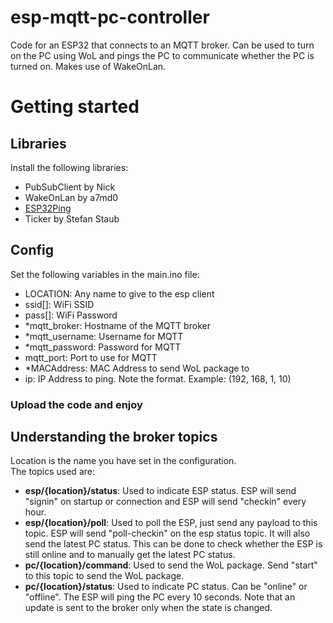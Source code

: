 # esp-mqtt-pc-controller
Code for an ESP32 that connects to an MQTT broker. Can be used to turn on the PC using WoL and pings the PC to communicate whether the PC is turned on. Makes use of WakeOnLan.

# Getting started
## Libraries
Install the following libraries:   
* PubSubClient by Nick
* WakeOnLan by a7md0
* [ESP32Ping](https://github.com/marian-craciunescu/ESP32Ping)
* Ticker by Stefan Staub
## Config
Set the following variables in the main.ino file:   
* LOCATION: Any name to give to the esp client
* ssid[]: WiFi SSID
* pass[]: WiFi Password
* *mqtt_broker: Hostname of the MQTT broker
* *mqtt_username: Username for MQTT
* *mqtt_password: Password for MQTT
* mqtt_port: Port to use for MQTT
* *MACAddress: MAC Address to send WoL package to
* ip: IP Address to ping. Note the format. Example: (192, 168, 1, 10)
### Upload the code and enjoy
## Understanding the broker topics
Location is the name you have set in the configuration.   
The topics used are:
* **esp/{location}/status**: Used to indicate ESP status. ESP will send "signin" on startup or connection and ESP will send "checkin" every hour.
* **esp/{location}/poll**: Used to poll the ESP, just send any payload to this topic. ESP will send "poll-checkin" on the esp status topic. It will also send the latest PC status. This can be done to check whether the ESP is still online and to manually get the latest PC status.
* **pc/{location}/command**: Used to send the WoL package. Send "start" to this topic to send the WoL package.
* **pc/{location}/status**: Used to indicate PC status. Can be "online" or "offline". The ESP will ping the PC every 10 seconds. Note that an update is sent to the broker only when the state is changed.
